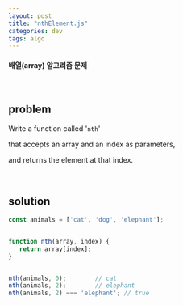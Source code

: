 ```yaml
---
layout: post
title: "nthElement.js"
categories: dev
tags: algo
---
```


#### 배열(array) 알고리즘 문제

<br>

## problem

Write a function called '`nth`'

that accepts an array and an index as parameters,

and returns the element at that index.

<br>

## solution

```javascript
const animals = ['cat', 'dog', 'elephant'];


function nth(array, index) {
   return array[index];
}


nth(animals, 0);		// cat
nth(animals, 2);		// elephant
nth(animals, 2) === 'elephant';	// true
```

